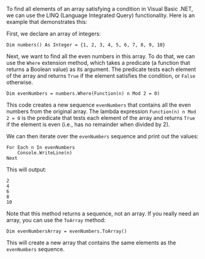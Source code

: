 To find all elements of an array satisfying a condition in Visual Basic .NET, we can use the LINQ (Language Integrated Query) functionality. Here is an example that demonstrates this:

First, we declare an array of integers:

```
Dim numbers() As Integer = {1, 2, 3, 4, 5, 6, 7, 8, 9, 10}
```

Next, we want to find all the even numbers in this array. To do that, we can use the `Where` extension method, which takes a predicate (a function that returns a Boolean value) as its argument. The predicate tests each element of the array and returns `True` if the element satisfies the condition, or `False` otherwise.

```
Dim evenNumbers = numbers.Where(Function(n) n Mod 2 = 0)
```

This code creates a new sequence `evenNumbers` that contains all the even numbers from the original array. The lambda expression `Function(n) n Mod 2 = 0` is the predicate that tests each element of the array and returns `True` if the element is even (i.e., has no remainder when divided by 2).

We can then iterate over the `evenNumbers` sequence and print out the values:

```
For Each n In evenNumbers
    Console.WriteLine(n)
Next
```

This will output:

```
2
4
6
8
10
```

Note that this method returns a sequence, not an array. If you really need an array, you can use the `ToArray` method:

```
Dim evenNumbersArray = evenNumbers.ToArray()
```

This will create a new array that contains the same elements as the `evenNumbers` sequence.